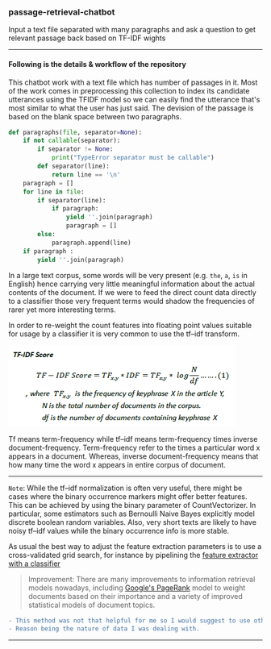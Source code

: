 ### passage-retrieval-chatbot

Input a text file separated with many paragraphs and ask a question to get relevant passage back based on TF-IDF wights 
***
#### Following is the details & workflow of the repository 
This chatbot work with a text file which has number of passages in it. Most of the work comes in preprocessing this collection to index its candidate utterances using the TFIDF model so we can easily find the utterance that's most similar to what the user has just said. The devision of the passage is based on the blank space between two paragraphs. 

```python
def paragraphs(file, separator=None):
    if not callable(separator):
        if separator != None: 
            print("TypeError separator must be callable")
        def separator(line): 
            return line == '\n'
    paragraph = []
    for line in file:
        if separator(line):
            if paragraph:
                yield ''.join(paragraph)
                paragraph = []
        else:
            paragraph.append(line)
    if paragraph :
        yield ''.join(paragraph)
 ```

In a large text corpus, some words will be very present (e.g. `the`, `a`, `is` in English) hence carrying very little meaningful information about the actual contents of the document. If we were to feed the direct count data directly to a classifier those very frequent terms would shadow the frequencies of rarer yet more interesting terms.

In order to re-weight the count features into floating point values suitable for usage by a classifier it is very common to use the tf–idf transform.

![title](https://github.com/nirajdevpandey/passage-retrieval-chatbot/blob/master/data/images/1_8XpbsR4HdAHBXy5MgpIyug.png)

Tf means term-frequency while tf–idf means term-frequency times inverse document-frequency. 
Term-frequency refer to the times a particular word x appears in a document. Whereas, inverse document-frequency means that how many time the word x appears in entire corpus of document. 
***
`Note`: While the tf–idf normalization is often very useful, there might be cases where the binary occurrence markers might offer better features. This can be achieved by using the binary parameter of CountVectorizer. In particular, some estimators such as Bernoulli Naive Bayes explicitly model discrete boolean random variables. Also, very short texts are likely to have noisy tf–idf values while the binary occurrence info is more stable.

As usual the best way to adjust the feature extraction parameters is to use a cross-validated grid search, for instance by pipelining the [feature extractor with a classifier](https://scikit-learn.org/stable/auto_examples/model_selection/grid_search_text_feature_extraction.html#sphx-glr-auto-examples-model-selection-grid-search-text-feature-extraction-py)

> Improvement: There are many improvements to information retrieval models nowadays, including [Google's PageRank](http://en.wikipedia.org/wiki/PageRank) model to weight documents based on their importance and a variety of improved statistical models of document topics. 

```diff
- This method was not that helpful for me so I would suggest to use other algorithms instead. 
- Reason being the nature of data I was dealing with.
```
***
